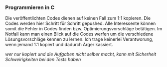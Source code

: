 ### Programmieren in C

Die veröffentlichten Codes dienen auf keinen Fall zum 1:1 kopieren. Die Codes werden hier Schritt für Schritt gepushed. 
Alle Interessente können somit die Fehler in Codes finden bzw. Optimierungsvorschläge betätigen. Im Notfall kann man 
einen Blick auf die Codes werfen um die verschiedene Lösungsvorschläge kennen zu lernen.
Ich trage keinerlei Verantworung, wenn jemand 1:1 kopiert und dadurch Ärger kassiert. 

*wer nur kopiert und die Aufgaben nicht selber macht, kann mit Sicherheit Schweirigkeiten bei den Tests haben*
